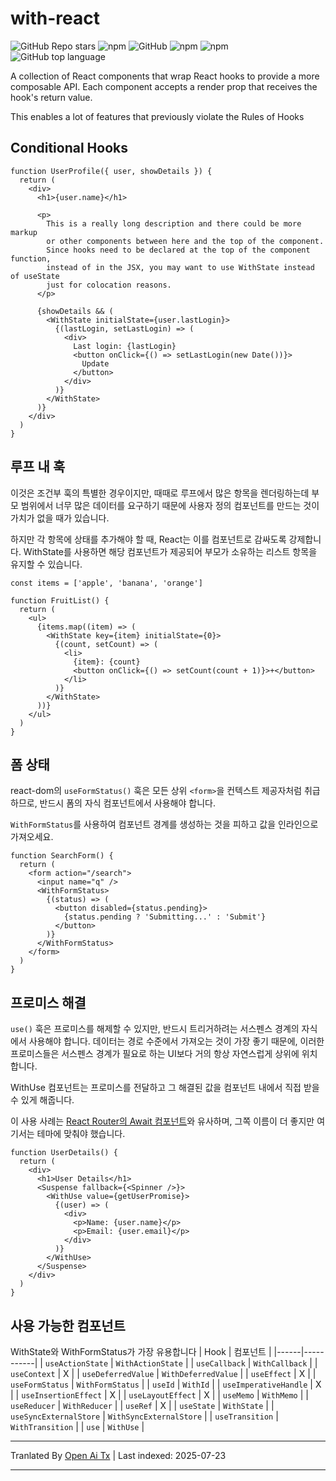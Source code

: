 ﻿# with-react

![GitHub Repo stars](https://img.shields.io/github/stars/jacobparis/with-react?style=social)
![npm](https://img.shields.io/npm/v/with-react?style=plastic)
![GitHub](https://img.shields.io/github/license/jacobparis/with-react?style=plastic)
![npm](https://img.shields.io/npm/dy/with-react?style=plastic)
![npm](https://img.shields.io/npm/dw/with-react?style=plastic)
![GitHub top language](https://img.shields.io/github/languages/top/jacobparis/with-react?style=plastic)

A collection of React components that wrap React hooks to provide a more composable API. Each component accepts a render prop that receives the hook's return value.

This enables a lot of features that previously violate the Rules of Hooks

## Conditional Hooks

```tsx
function UserProfile({ user, showDetails }) {
  return (
    <div>
      <h1>{user.name}</h1>

      <p>
        This is a really long description and there could be more markup
        or other components between here and the top of the component.
        Since hooks need to be declared at the top of the component function,
        instead of in the JSX, you may want to use WithState instead of useState
        just for colocation reasons.
      </p>

      {showDetails && (
        <WithState initialState={user.lastLogin}>
          {(lastLogin, setLastLogin) => (
            <div>
              Last login: {lastLogin}
              <button onClick={() => setLastLogin(new Date())}>
                Update
              </button>
            </div>
          )}
        </WithState>
      )}
    </div>
  )
}
```



## 루프 내 훅

이것은 조건부 훅의 특별한 경우이지만, 때때로 루프에서 많은 항목을 렌더링하는데 부모 범위에서 너무 많은 데이터를 요구하기 때문에 사용자 정의 컴포넌트를 만드는 것이 가치가 없을 때가 있습니다.

하지만 각 항목에 상태를 추가해야 할 때, React는 이를 컴포넌트로 감싸도록 강제합니다. WithState를 사용하면 해당 컴포넌트가 제공되어 부모가 소유하는 리스트 항목을 유지할 수 있습니다.


```tsx
const items = ['apple', 'banana', 'orange']

function FruitList() {
  return (
    <ul>
      {items.map((item) => (
        <WithState key={item} initialState={0}>
          {(count, setCount) => (
            <li>
              {item}: {count}
              <button onClick={() => setCount(count + 1)}>+</button>
            </li>
          )}
        </WithState>
      ))}
    </ul>
  )
}
```
## 폼 상태

react-dom의 `useFormStatus()` 훅은 모든 상위 `<form>`을 컨텍스트 제공자처럼 취급하므로, 반드시 폼의 자식 컴포넌트에서 사용해야 합니다.

`WithFormStatus`를 사용하여 컴포넌트 경계를 생성하는 것을 피하고 값을 인라인으로 가져오세요.


```tsx
function SearchForm() {
  return (
    <form action="/search">
      <input name="q" />
      <WithFormStatus>
        {(status) => (
          <button disabled={status.pending}>
            {status.pending ? 'Submitting...' : 'Submit'}
          </button>
        )}
      </WithFormStatus>
    </form>
  )
}
```
## 프로미스 해결

`use()` 훅은 프로미스를 해제할 수 있지만, 반드시 트리거하려는 서스펜스 경계의 자식에서 사용해야 합니다. 데이터는 경로 수준에서 가져오는 것이 가장 좋기 때문에, 이러한 프로미스들은 서스펜스 경계가 필요로 하는 UI보다 거의 항상 자연스럽게 상위에 위치합니다.

WithUse 컴포넌트는 프로미스를 전달하고 그 해결된 값을 컴포넌트 내에서 직접 받을 수 있게 해줍니다.

이 사용 사례는 [React Router의 Await 컴포넌트](https://reactrouter.com/api/components/Await)와 유사하며, 그쪽 이름이 더 좋지만 여기서는 테마에 맞춰야 했습니다.


```tsx
function UserDetails() {
  return (
    <div>
      <h1>User Details</h1>
      <Suspense fallback={<Spinner />}>
        <WithUse value={getUserPromise}>
          {(user) => (
            <div>
              <p>Name: {user.name}</p>
              <p>Email: {user.email}</p>
            </div>
          )}
        </WithUse>
      </Suspense>
    </div>
  )
}
```
## 사용 가능한 컴포넌트

WithState와 WithFormStatus가 가장 유용합니다
| Hook | 컴포넌트 |
|------|-----------|
| `useActionState` | `WithActionState` |
| `useCallback` | `WithCallback` |
| `useContext` | X |
| `useDeferredValue` | `WithDeferredValue` |
| `useEffect` | X |
| `useFormStatus` | `WithFormStatus` |
| `useId` | `WithId` |
| `useImperativeHandle` | X |
| `useInsertionEffect` | X |
| `useLayoutEffect` | X |
| `useMemo` | `WithMemo` |
| `useReducer` | `WithReducer` |
| `useRef` | X |
| `useState` | `WithState` |
| `useSyncExternalStore` | `WithSyncExternalStore` |
| `useTransition` | `WithTransition` |
| `use` | `WithUse` |



---

Tranlated By [Open Ai Tx](https://github.com/OpenAiTx/OpenAiTx) | Last indexed: 2025-07-23

---